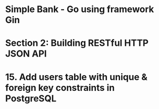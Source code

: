 # Simple Bank - Go using framework Gin

# Section 2: Building RESTful HTTP JSON API

# 15. Add users table with unique & foreign key constraints in PostgreSQL
